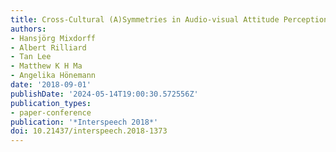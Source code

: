 ```yaml
---
title: Cross-Cultural (A)Symmetries in Audio-visual Attitude Perception
authors:
- Hansjörg Mixdorff
- Albert Rilliard
- Tan Lee
- Matthew K H Ma
- Angelika Hönemann
date: '2018-09-01'
publishDate: '2024-05-14T19:00:30.572556Z'
publication_types:
- paper-conference
publication: '*Interspeech 2018*'
doi: 10.21437/interspeech.2018-1373
---
```

